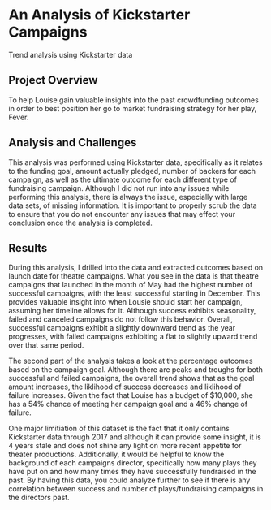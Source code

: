 # An Analysis of Kickstarter Campaigns
Trend analysis using Kickstarter data

Project Overview
----------------
  To help Louise gain valuable insights into the past crowdfunding outcomes in order to best position her go to market fundraising strategy for her play, Fever. 
  
Analysis and Challenges
-----------------------
 This analysis was performed using Kickstarter data, specifically as it relates to the funding goal, amount actually pledged, number of backers for each campaign, as well as the ultimate outcome for each different type of fundraising campaign. Although I did not run into any issues while performing this analysis, there is always the issue, especially with large data sets, of missing information. It is important to properly scrub the data to ensure that you do not encounter any issues that may effect your conclusion once the analysis is completed. 
  
Results
-------
 During this analysis, I drilled into the data and extracted outcomes based on launch date for theatre campaigns. What you see in the data is that theatre campaigns that launched in the month of May had the highest number of successful campaigns, with the least successful starting in December. This provides valuable insight into when Lousie should start her campaign, assuming her timeline allows for it. Although success exhibits seasonality, failed and canceled campaigns do not follow this behavior. Overall, successful campaigns exhibit a slightly downward trend as the year progresses, with failed campaigns exhibiting a flat to slightly upward trend over that same period. 
 
The second part of the analysis takes a look at the percentage outcomes based on the campaign goal. Although there are peaks and troughs for both successful and failed campaigns, the overall trend shows that as the goal amount increases, the liklihood of success decreases and liklihood of failure increases. Given the fact that Louise has a budget of $10,000, she has a 54% chance of meeting her campaign goal and a 46% change of failure. 

One major limitiation of this dataset is the fact that it only contains Kickstarter data through 2017 and although it can provide some insight, it is 4 years stale and does not shine any light on more recent appetite for theater productions. Additionally, it would be helpful to know the background of each campaigns director, specifically how many plays they have put on and how many times they have successfully fundraised in the past. By having this data, you could analyze further to see if there is any correlation between success and number of plays/fundraising campaigns in the directors past. 
